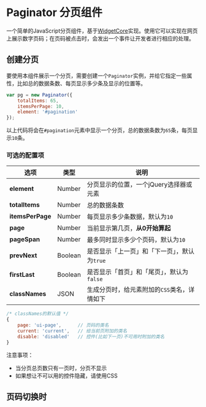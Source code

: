 # Paginator 分页组件

一个简单的JavaScript分页组件，基于[WidgetCore](https://github.com/novawidgets/widgetcore)实现。使用它可以实现在网页上展示数字页码；在页码被点击时，会发出一个事件让开发者进行相应的处理。

## 创建分页

要使用本组件展示一个分页，需要创建一个`Paginator`实例，并给它指定一些属性，比如总的数据条数、每页显示多少条及显示的位置等。

```js
var pg = new Paginator({
    totalItems: 65,
    itemsPerPage: 10,
    element: '#pagination'
});
```

以上代码将会在`#pagination`元素中显示一个分页，总的数据条数为`65`条，每页显示`10`条。

### 可选的配置项

选项             | 类型    | 说明
-----------------|---------|--------------------------------------
**element**      | Number  | 分页显示的位置，一个jQuery选择器或元素
**totalItems**   | Number  | 总的数据条数
**itemsPerPage** | Number  | 每页显示多少条数据，默认为`10`
**page**         | Number  | 当前显示第几页，**从0开始算起**
**pageSpan**     | Number  | 最多同时显示多少个页码，默认为`10`
**prevNext**     | Boolean | 是否显示「上一页」和「下一页」，默认为`true`
**firstLast**    | Boolean | 是否显示「首页」和「尾页」，默认为`false`
**classNames**   | JSON    | 生成分页时，给元素附加的`CSS`类名，详情如下

```js
/* classNames的默认值 */
{
    page: 'ui-page',      // 页码的类名
    current: 'current',   // 给当前页附加的类名
    disable: 'disabled'   // 控件(比如下一页)不可用时附加的类名
}
```



注意事项：

* 当分页总页数只有一页时，分页不显示
* 如果想让不可以用的控件隐藏，请使用CSS

## 页码切换时

